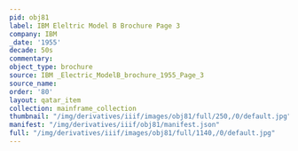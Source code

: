 ```yaml
---
pid: obj81
label: IBM Eleltric Model B Brochure Page 3
company: IBM
_date: '1955'
decade: 50s
commentary:
object_type: brochure
source: IBM _Electric_ModelB_brochure_1955_Page_3
source_name:
order: '80'
layout: qatar_item
collection: mainframe_collection
thumbnail: "/img/derivatives/iiif/images/obj81/full/250,/0/default.jpg"
manifest: "/img/derivatives/iiif/obj81/manifest.json"
full: "/img/derivatives/iiif/images/obj81/full/1140,/0/default.jpg"
---
```

